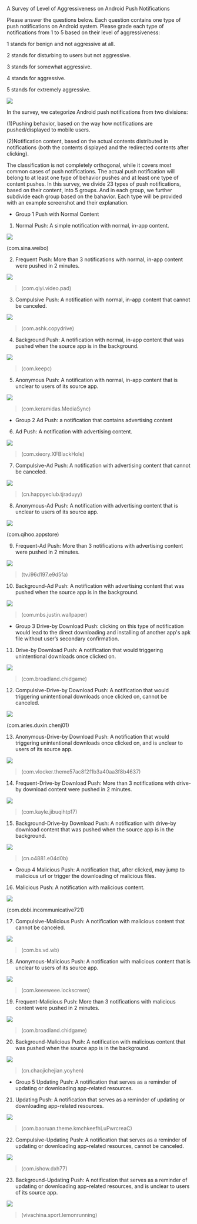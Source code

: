 A Survey of Level of Aggressiveness on Android Push Notifications

Please answer the questions below. Each question contains one type of push
notifications on Android system. Please grade each type of notifications from 1
to 5 based on their level of aggressiveness:

1 stands for benign and not aggressive at all.

2 stands for disturbing to users but not aggressive.

3 stands for somewhat aggressive.

4 stands for aggressive.

5 stands for extremely aggressive.

![](media/a07206e22f0edc144c6fe331e644d0e8.png)

In the survey, we categorize Android push notifications from two divisions:

(1)Pushing behavior, based on the way how notifications are pushed/displayed to
mobile users.

(2)Notification content, based on the actual contents distributed in
notifications (both the contents displayed and the redirected contents after
clicking).

The classification is not completely orthogonal, while it covers most common
cases of push notifications. The actual push notification will belong to at
least one type of behavior pushes and at least one type of content pushes. In
this survey, we divide 23 types of push notifications, based on their content,
into 5 groups. And in each group, we further subdivide each group based on the
bahavior. Each type will be provided with an example screenshot and their
explanation.

-   Group 1 Push with Normal Content

1.  Normal Push: A simple notification with normal, in-app content.

![](media/a57a4d3112bb4b2217e4c6ba456745ed.png)

(com.sina.weibo)

2.  Frequent Push: More than 3 notifications with normal, in-app content were
    pushed in 2 minutes.

![](media/3612c5a04264cbc2037511a33fdb0152.png)

>   (com.qiyi.video.pad)

3.  Compulsive Push: A notification with normal, in-app content that cannot be
    canceled.

![](media/290dc7182fd1f2467f31b685d29517af.png)

>   (com.ashk.copydrive)

4.  Background Push: A notification with normal, in-app content that was pushed
    when the source app is in the background.

![](media/066a33a91229585b9f0a6e2d30b91e92.png)

>   (com.keepc)

5.  Anonymous Push: A notification with normal, in-app content that is unclear
    to users of its source app.

![](media/2cbae5a501d3eb9a4752813e7fde2c31.png)

>   (com.keramidas.MediaSync)

-   Group 2 Ad Push: a notification that contains advertising content

6.  Ad Push: A notification with advertising content.

![](media/9af9cda2ed881632fb6aee19a71c3a3d.png)

>   (com.xieory.XFBlackHole)

7.  Compulsive-Ad Push: A notification with advertising content that cannot be
    canceled.

![](media/f89f8bf4e578b7692c230cedf0a52755.png)

>   (cn.happyeclub.tjraduyy)

8.  Anonymous-Ad Push: A notification with advertising content that is unclear
    to users of its source app.

![](media/e3b274afe8657cd8df86645db897c606.png)

(com.qihoo.appstore)

9.  Frequent-Ad Push: More than 3 notifications with advertising content were
    pushed in 2 minutes.

![](media/e49f8f0ca0be3d2c26030554396061db.png)

>   (tv.i96d197.e9d5fa)

10.  Background-Ad Push: A notification with advertising content that was pushed
    when the source app is in the background.

![](media/9c07b8d27d2ca05d809f29d7cd0afe3a.png)

>   (com.mbs.justin.wallpaper)

-   Group 3 Drive-by Download Push: clicking on this type of notification would
    lead to the direct downloading and installing of another app's apk file
    without user’s secondary confirmation.

11.  Drive-by Download Push: A notification that would triggering unintentional
    downloads once clicked on.

![](media/e961efee3c1de93fdd7a7817543de380.png)

>   (com.broadland.chidgame)

12.  Compulsive-Drive-by Download Push: A notification that would triggering
    unintentional downloads once clicked on, cannot be canceled.

![](media/915fe77a0845a7833acb5b9bf5bc80b5.png)

(com.aries.duxin.chenj01)

13.  Anonymous-Drive-by Download Push: A notification that would triggering
    unintentional downloads once clicked on, and is unclear to users of its
    source app.

![](media/64c9a8f9b675bc8e010e24adfcb112b2.png)

>   (com.vlocker.theme57ac8f2f1b3a40aa3f8b4637)

14.  Frequent-Drive-by Download Push: More than 3 notifications with drive-by
    download content were pushed in 2 minutes.

![](media/1d0c8ac22ac11f3c813bc0fda792b5f7.png)

>   (com.kayle.jibuqihtp17)

15.  Background-Drive-by Download Push: A notification with drive-by download
    content that was pushed when the source app is in the background.

![](media/c379083b77595db6dab37c308963d5af.png)

>   (cn.o4881.e04d0b)

-   Group 4 Malicious Push: A notification that, after clicked, may jump to
    malicious url or trigger the downloading of malicious files.

16.  Malicious Push: A notification with malicious content.

![](media/23799fd43284dfc149bb3a0b99deea6b.png)

(com.dobi.incommunicative721)

17.  Compulsive-Malicious Push: A notification with malicious content that cannot
    be canceled.

![](media/3baaa841812df8dadb0d17b6c2d81c04.png)

>   (com.bs.vd.wb)

18.  Anonymous-Malicious Push: A notification with malicious content that is
    unclear to users of its source app.

![](media/40f275a65bc65f52e00ccfaf2eb607ad.png)

>   (com.keeeweee.lockscreen)

19.  Frequent-Malicious Push: More than 3 notifications with malicious content
    were pushed in 2 minutes.

![](media/dfc028a1cf2ac9f8aa5b35b186d4acf1.png)

>   (com.broadland.chidgame)

20.  Background-Malicious Push: A notification with malicious content that was
    pushed when the source app is in the background.

![](media/713bc8a9c920bfe56a4cebafe9cd9414.png)

>   (cn.chaojichejian.yoyhen)

-   Group 5 Updating Push: A notification that serves as a reminder of updating
    or downloading app-related resources.

21.  Updating Push: A notification that serves as a reminder of updating or
    downloading app-related resources.

![](media/16859568cb29761005538fb08cacc106.png)

>   (com.baoruan.theme.kmchkeefhLuPwrcreaC)

22.  Compulsive-Updating Push: A notification that serves as a reminder of
    updating or downloading app-related resources, cannot be canceled.

![](media/fad70e00ca03cd5c2d28e007a991e89d.png)

>   (com.ishow.dxh77)

23.  Background-Updating Push: A notification that serves as a reminder of
    updating or downloading app-related resources, and is unclear to users of
    its source app.

![](media/d4faa43aacc88311c04157eee926e842.png)

>   (vivachina.sport.lemonrunning)
